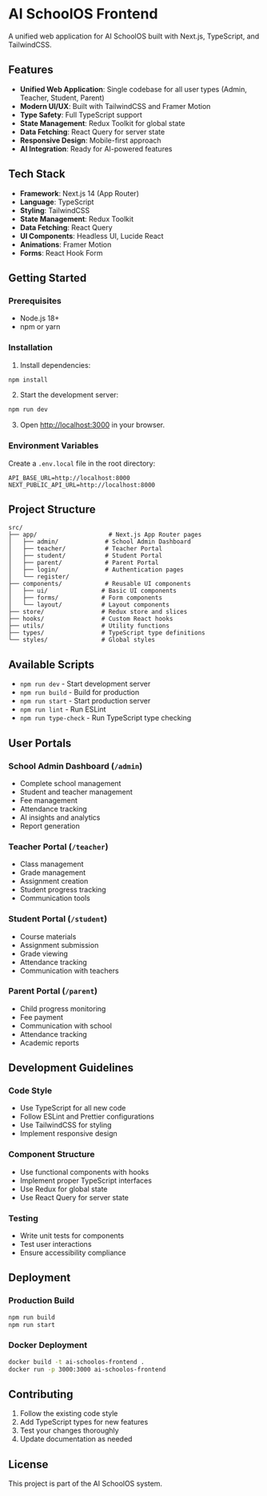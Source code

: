 # AI SchoolOS Frontend

A unified web application for AI SchoolOS built with Next.js, TypeScript, and TailwindCSS.

## Features

- **Unified Web Application**: Single codebase for all user types (Admin, Teacher, Student, Parent)
- **Modern UI/UX**: Built with TailwindCSS and Framer Motion
- **Type Safety**: Full TypeScript support
- **State Management**: Redux Toolkit for global state
- **Data Fetching**: React Query for server state
- **Responsive Design**: Mobile-first approach
- **AI Integration**: Ready for AI-powered features

## Tech Stack

- **Framework**: Next.js 14 (App Router)
- **Language**: TypeScript
- **Styling**: TailwindCSS
- **State Management**: Redux Toolkit
- **Data Fetching**: React Query
- **UI Components**: Headless UI, Lucide React
- **Animations**: Framer Motion
- **Forms**: React Hook Form

## Getting Started

### Prerequisites

- Node.js 18+ 
- npm or yarn

### Installation

1. Install dependencies:
```bash
npm install
```

2. Start the development server:
```bash
npm run dev
```

3. Open [http://localhost:3000](http://localhost:3000) in your browser.

### Environment Variables

Create a `.env.local` file in the root directory:

```env
API_BASE_URL=http://localhost:8000
NEXT_PUBLIC_API_URL=http://localhost:8000
```

## Project Structure

```
src/
├── app/                    # Next.js App Router pages
│   ├── admin/             # School Admin Dashboard
│   ├── teacher/           # Teacher Portal
│   ├── student/           # Student Portal
│   ├── parent/            # Parent Portal
│   ├── login/             # Authentication pages
│   └── register/
├── components/            # Reusable UI components
│   ├── ui/               # Basic UI components
│   ├── forms/            # Form components
│   └── layout/           # Layout components
├── store/                # Redux store and slices
├── hooks/                # Custom React hooks
├── utils/                # Utility functions
├── types/                # TypeScript type definitions
└── styles/               # Global styles
```

## Available Scripts

- `npm run dev` - Start development server
- `npm run build` - Build for production
- `npm run start` - Start production server
- `npm run lint` - Run ESLint
- `npm run type-check` - Run TypeScript type checking

## User Portals

### School Admin Dashboard (`/admin`)
- Complete school management
- Student and teacher management
- Fee management
- Attendance tracking
- AI insights and analytics
- Report generation

### Teacher Portal (`/teacher`)
- Class management
- Grade management
- Assignment creation
- Student progress tracking
- Communication tools

### Student Portal (`/student`)
- Course materials
- Assignment submission
- Grade viewing
- Attendance tracking
- Communication with teachers

### Parent Portal (`/parent`)
- Child progress monitoring
- Fee payment
- Communication with school
- Attendance tracking
- Academic reports

## Development Guidelines

### Code Style
- Use TypeScript for all new code
- Follow ESLint and Prettier configurations
- Use TailwindCSS for styling
- Implement responsive design

### Component Structure
- Use functional components with hooks
- Implement proper TypeScript interfaces
- Use Redux for global state
- Use React Query for server state

### Testing
- Write unit tests for components
- Test user interactions
- Ensure accessibility compliance

## Deployment

### Production Build
```bash
npm run build
npm run start
```

### Docker Deployment
```bash
docker build -t ai-schoolos-frontend .
docker run -p 3000:3000 ai-schoolos-frontend
```

## Contributing

1. Follow the existing code style
2. Add TypeScript types for new features
3. Test your changes thoroughly
4. Update documentation as needed

## License

This project is part of the AI SchoolOS system. 